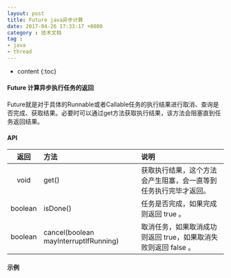 ```yaml
---
layout: post
title: Future java异步计算
date: 2017-04-26 17:33:17 +0800
category : 技术文档
tag :
- java
- thread
---
```

* content
{:toc}

#### Future 计算异步执行任务的返回
Future就是对于具体的Runnable或者Callable任务的执行结果进行取消、查询是否完成、获取结果。必要时可以通过get方法获取执行结果，该方法会阻塞直到任务返回结果。



#### API
| 返回 | 方法 | 说明 |
|:---:|:---|:---|
| void | get() | 获取执行结果，这个方法会产生阻塞，会一直等到任务执行完毕才返回。 |
| boolean | isDone() | 任务是否完成，如果完成则返回 true 。|
| boolean | cancel(boolean mayInterruptIfRunning) | 取消任务，如果取消成功则返回 true，如果取消失败则返回 false 。 |



#### 示例